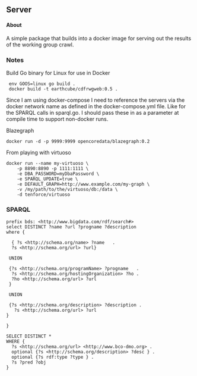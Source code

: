 ## Server

#### About
A simple package that builds into a docker image for serving 
out the results of the working group crawl.

### Notes
Build Go binary for Linux for use in Docker

```
 env GOOS=linux go build .
 docker build -t earthcube/cdfrwgweb:0.5 .
```

Since I am using docker-compose I need to reference the servers via the docker network name as defined
in the docker-compose.yml file.  Like for the SPARQL calls in sparql.go.   I should pass these in as a 
parameter at compile time to support non-docker runs.  


Blazegraph 
```
docker run -d -p 9999:9999 opencoredata/blazegraph:0.2
```

From playing with virtuoso
```
docker run --name my-virtuoso \
    -p 8890:8890 -p 1111:1111 \
    -e DBA_PASSWORD=myDbaPassword \
    -e SPARQL_UPDATE=true \
    -e DEFAULT_GRAPH=http://www.example.com/my-graph \
    -v /my/path/to/the/virtuoso/db:/data \
    -d tenforce/virtuoso
```


### SPARQL

```
prefix bds: <http://www.bigdata.com/rdf/search#>
select DISTINCT ?name ?url ?progname ?description
where {
 
  { ?s <http://schema.org/name> ?name   .
  ?s <http://schema.org/url> ?url}
  
 UNION
  
 {?s <http://schema.org/programName> ?progname   . 
  ?s <http://schema.org/hostingOrganization> ?ho .
  ?ho <http://schema.org/url> ?url
 }
  
 UNION
  
 {?s <http://schema.org/description> ?description .
   ?s <http://schema.org/url> ?url
}

}
```

```
SELECT DISTINCT *
WHERE {
  ?s <http://schema.org/url> <http://www.bco-dmo.org> .
  optional {?s <http://schema.org/description> ?desc } .
  optional {?s rdf:type ?type } .
  ?s ?pred ?obj   
}

```